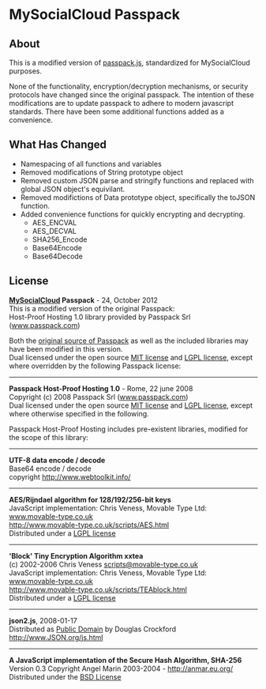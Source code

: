 MySocialCloud Passpack
======================

About
-----
This is a modified version of [passpack.js](http://code.google.com/p/passpack/downloads/detail?name=passpack-v1.1.js&can=2&q=), standardized for MySocialCloud purposes.

None of the functionality, encryption/decryption mechanisms, or security protocols have changed since the original passpack.  The intention of these modifications are to update passpack to adhere to modern javascript standards.  There have been some additional functions added as a convenience.

What Has Changed
----------------

- Namespacing of all functions and variables
- Removed modifications of String prototype object
- Removed custom JSON parse and stringify functions and replaced with global JSON object's equivilant.
- Removed modifictions of Data prototype object, specifically the toJSON function.
- Added convenience functions for quickly encrypting and decrypting.
	- AES_ENCVAL
	- AES_DECVAL
	- SHA256_Encode
	- Base64Encode
	- Base64Decode

License
-------
**[MySocialCloud](https://mysocialcloud.com) Passpack** - 24, October 2012  
This is a modified version of the original Passpack:  
Host-Proof Hosting 1.0 library provided by Passpack Srl (www.passpack.com)

Both the [original source of Passpack](http://code.google.com/p/passpack/downloads/detail?name=passpack-v1.1.js&can=2&q=) as well as the included libraries may have been modified in this version.   
Dual licensed under the open source [MIT license](http://opensource.org/licenses/mit-license.html) and [LGPL license](http://www.gnu.org/licenses/lgpl.html), except where overridden by the following Passpack license:

----


**Passpack Host-Proof Hosting 1.0** - Rome, 22 june 2008  
Copyright (c) 2008 Passpack Srl (www.passpack.com)  
Dual licensed under the open source [MIT license](http://opensource.org/licenses/mit-license.html) and [LGPL license](http://www.gnu.org/licenses/lgpl.html), except where otherwise specified in the following.


Passpack Host-Proof Hosting includes pre-existent libraries, modified for the scope of this library:
 
----

**UTF-8 data encode / decode**  
Base64 encode / decode  
copyright http://www.webtoolkit.info/

----

**AES/Rijndael algorithm for 128/192/256-bit keys**  
JavaScript implementation: Chris Veness, Movable Type Ltd: www.movable-type.co.uk  
http://www.movable-type.co.uk/scripts/AES.html  
Distributed under a [LGPL license](http://www.gnu.org/licenses/lgpl.html)

----

**'Block' Tiny Encryption Algorithm xxtea**  
(c) 2002-2006 Chris Veness <scripts@movable-type.co.uk>  
JavaScript implementation: Chris Veness, Movable Type Ltd: www.movable-type.co.uk  
http://www.movable-type.co.uk/scripts/TEAblock.html  
Distributed under a [LGPL license](http://www.gnu.org/licenses/lgpl.html)

----

**json2.js**, 2008-01-17  
Distributed as [Public Domain](http://en.wikipedia.org/wiki/Public_domain) by Douglas Crockford  
http://www.JSON.org/js.html

----

**A JavaScript implementation of the Secure Hash Algorithm, SHA-256**  
Version 0.3 Copyright Angel Marin 2003-2004 - http://anmar.eu.org/  
Distributed under the [BSD License](http://opensource.org/licenses/bsd-license.php)